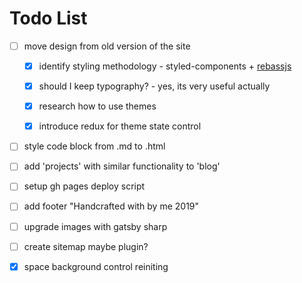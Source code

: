 # Todo List

- [ ] move design from old version of the site

  - [x] identify styling methodology - styled-components + [rebassjs](https://github.com/rebassjs/grid)

  - [x] should I keep typography? - yes, its very useful actually

  - [x] research how to use themes

  - [x] introduce redux for theme state control

- [ ] style code block from .md to .html

- [ ] add 'projects' with similar functionality to 'blog'

- [ ] setup gh pages deploy script

- [ ] add footer "Handcrafted with by me 2019"

- [ ] upgrade images with gatsby sharp

- [ ] create sitemap maybe plugin?

- [x] space background control reiniting
